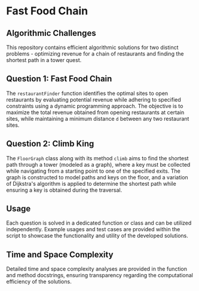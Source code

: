 # Fast Food Chain

## Algorithmic Challenges

This repository contains efficient algorithmic solutions for two distinct problems - optimizing revenue for a chain of restaurants and finding the shortest path in a tower quest. 

## Question 1: Fast Food Chain

The `restaurantFinder` function identifies the optimal sites to open restaurants by evaluating potential revenue while adhering to specified constraints using a dynamic programming approach. The objective is to maximize the total revenue obtained from opening restaurants at certain sites, while maintaining a minimum distance `d` between any two restaurant sites.

## Question 2: Climb King

The `FloorGraph` class along with its method `climb` aims to find the shortest path through a tower (modeled as a graph), where a key must be collected while navigating from a starting point to one of the specified exits. The graph is constructed to model paths and keys on the floor, and a variation of Dijkstra's algorithm is applied to determine the shortest path while ensuring a key is obtained during the traversal.

## Usage

Each question is solved in a dedicated function or class and can be utilized independently. Example usages and test cases are provided within the script to showcase the functionality and utility of the developed solutions.

## Time and Space Complexity

Detailed time and space complexity analyses are provided in the function and method docstrings, ensuring transparency regarding the computational efficiency of the solutions.
